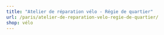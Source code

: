 ```yaml
---
title: "Atelier de réparation vélo - Régie de quartier"
url: /paris/atelier-de-reparation-velo-regie-de-quartier/
shop: vélo
---
```

